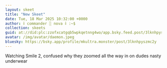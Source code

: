 ```yaml
---
layout: skeet
title: "New Skeet"
date: Tue, 18 Mar 2025 10:32:00 +0000
author: ⸸ commander ░ nova ⸸ :~$
collection: skeets
guid: at://did:plc:zzofxcatgqb5wpkqetnng4wo/app.bsky.feed.post/3lknhpyszmc2y
avatar: /img/avatar/daemon.jpeg
bluesky: https://bsky.app/profile/mkultra.monster/post/3lknhpyszmc2y
---
```


Watching Smile 2, confused why they zoomed all the way in on dudes nasty underwear
